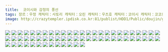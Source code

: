 ```yaml
---
title:  코이시와 감정의 풍선
tags: 장르：우정 캐릭터：사토리 캐릭터：오린 캐릭터：우츠호 캐릭터：코이시 캐릭터：코코로 ことイナリ、いってつ 동방_동인지／ㄴ이쪽_번역
image: http://crazytempler.ipdisk.co.kr:81/publist/HDD1/Public/doujin/ghap/5457/001.jpg
---
```

<img src="http://crazytempler.ipdisk.co.kr:81/publist/HDD1/Public/doujin/ghap/5457/001.jpg">
<img src="http://crazytempler.ipdisk.co.kr:81/publist/HDD1/Public/doujin/ghap/5457/002.jpg">
<img src="http://crazytempler.ipdisk.co.kr:81/publist/HDD1/Public/doujin/ghap/5457/003.jpg">
<img src="http://crazytempler.ipdisk.co.kr:81/publist/HDD1/Public/doujin/ghap/5457/004.jpg">
<img src="http://crazytempler.ipdisk.co.kr:81/publist/HDD1/Public/doujin/ghap/5457/005.jpg">
<img src="http://crazytempler.ipdisk.co.kr:81/publist/HDD1/Public/doujin/ghap/5457/006.jpg">
<img src="http://crazytempler.ipdisk.co.kr:81/publist/HDD1/Public/doujin/ghap/5457/007.jpg">
<img src="http://crazytempler.ipdisk.co.kr:81/publist/HDD1/Public/doujin/ghap/5457/008.jpg">
<img src="http://crazytempler.ipdisk.co.kr:81/publist/HDD1/Public/doujin/ghap/5457/009.jpg">
<img src="http://crazytempler.ipdisk.co.kr:81/publist/HDD1/Public/doujin/ghap/5457/010.jpg">
<img src="http://crazytempler.ipdisk.co.kr:81/publist/HDD1/Public/doujin/ghap/5457/011.jpg">
<img src="http://crazytempler.ipdisk.co.kr:81/publist/HDD1/Public/doujin/ghap/5457/012.jpg">
<img src="http://crazytempler.ipdisk.co.kr:81/publist/HDD1/Public/doujin/ghap/5457/013.jpg">
<img src="http://crazytempler.ipdisk.co.kr:81/publist/HDD1/Public/doujin/ghap/5457/014.jpg">
<img src="http://crazytempler.ipdisk.co.kr:81/publist/HDD1/Public/doujin/ghap/5457/015.jpg">
<img src="http://crazytempler.ipdisk.co.kr:81/publist/HDD1/Public/doujin/ghap/5457/016.jpg">
<img src="http://crazytempler.ipdisk.co.kr:81/publist/HDD1/Public/doujin/ghap/5457/017.jpg">
<img src="http://crazytempler.ipdisk.co.kr:81/publist/HDD1/Public/doujin/ghap/5457/018.jpg">
<img src="http://crazytempler.ipdisk.co.kr:81/publist/HDD1/Public/doujin/ghap/5457/019.jpg">
<img src="http://crazytempler.ipdisk.co.kr:81/publist/HDD1/Public/doujin/ghap/5457/020.jpg">
<img src="http://crazytempler.ipdisk.co.kr:81/publist/HDD1/Public/doujin/ghap/5457/021.jpg">
<img src="http://crazytempler.ipdisk.co.kr:81/publist/HDD1/Public/doujin/ghap/5457/022.jpg">
<img src="http://crazytempler.ipdisk.co.kr:81/publist/HDD1/Public/doujin/ghap/5457/023.jpg">
<img src="http://crazytempler.ipdisk.co.kr:81/publist/HDD1/Public/doujin/ghap/5457/024.jpg">
<img src="http://crazytempler.ipdisk.co.kr:81/publist/HDD1/Public/doujin/ghap/5457/025.jpg">
<img src="http://crazytempler.ipdisk.co.kr:81/publist/HDD1/Public/doujin/ghap/5457/026.jpg">
<img src="http://crazytempler.ipdisk.co.kr:81/publist/HDD1/Public/doujin/ghap/5457/027.jpg">
<img src="http://crazytempler.ipdisk.co.kr:81/publist/HDD1/Public/doujin/ghap/5457/028.jpg">
<img src="http://crazytempler.ipdisk.co.kr:81/publist/HDD1/Public/doujin/ghap/5457/029.jpg">
<img src="http://crazytempler.ipdisk.co.kr:81/publist/HDD1/Public/doujin/ghap/5457/030.jpg">
<img src="http://crazytempler.ipdisk.co.kr:81/publist/HDD1/Public/doujin/ghap/5457/031.jpg">
<img src="http://crazytempler.ipdisk.co.kr:81/publist/HDD1/Public/doujin/ghap/5457/032.jpg">
<img src="http://crazytempler.ipdisk.co.kr:81/publist/HDD1/Public/doujin/ghap/5457/033.jpg">
<img src="http://crazytempler.ipdisk.co.kr:81/publist/HDD1/Public/doujin/ghap/5457/034.jpg">
<img src="http://crazytempler.ipdisk.co.kr:81/publist/HDD1/Public/doujin/ghap/5457/035.jpg">
<img src="http://crazytempler.ipdisk.co.kr:81/publist/HDD1/Public/doujin/ghap/5457/036.jpg">
<img src="http://crazytempler.ipdisk.co.kr:81/publist/HDD1/Public/doujin/ghap/5457/037.jpg">
<img src="http://crazytempler.ipdisk.co.kr:81/publist/HDD1/Public/doujin/ghap/5457/038.jpg">
<img src="http://crazytempler.ipdisk.co.kr:81/publist/HDD1/Public/doujin/ghap/5457/039.jpg">
<img src="http://crazytempler.ipdisk.co.kr:81/publist/HDD1/Public/doujin/ghap/5457/040.jpg">
<img src="http://crazytempler.ipdisk.co.kr:81/publist/HDD1/Public/doujin/ghap/5457/041.jpg">
<img src="http://crazytempler.ipdisk.co.kr:81/publist/HDD1/Public/doujin/ghap/5457/042.jpg">
<img src="http://crazytempler.ipdisk.co.kr:81/publist/HDD1/Public/doujin/ghap/5457/043.jpg">
<img src="http://crazytempler.ipdisk.co.kr:81/publist/HDD1/Public/doujin/ghap/5457/044.jpg">
<img src="http://crazytempler.ipdisk.co.kr:81/publist/HDD1/Public/doujin/ghap/5457/045.jpg">
<img src="http://crazytempler.ipdisk.co.kr:81/publist/HDD1/Public/doujin/ghap/5457/046.jpg">
<img src="http://crazytempler.ipdisk.co.kr:81/publist/HDD1/Public/doujin/ghap/5457/047.jpg">
<img src="http://crazytempler.ipdisk.co.kr:81/publist/HDD1/Public/doujin/ghap/5457/048.jpg">
<img src="http://crazytempler.ipdisk.co.kr:81/publist/HDD1/Public/doujin/ghap/5457/049.jpg">
<img src="http://crazytempler.ipdisk.co.kr:81/publist/HDD1/Public/doujin/ghap/5457/050.jpg">
<img src="http://crazytempler.ipdisk.co.kr:81/publist/HDD1/Public/doujin/ghap/5457/051.jpg">
<img src="http://crazytempler.ipdisk.co.kr:81/publist/HDD1/Public/doujin/ghap/5457/052.jpg">
<img src="http://crazytempler.ipdisk.co.kr:81/publist/HDD1/Public/doujin/ghap/5457/053.jpg">
<img src="http://crazytempler.ipdisk.co.kr:81/publist/HDD1/Public/doujin/ghap/5457/054.jpg">
<img src="http://crazytempler.ipdisk.co.kr:81/publist/HDD1/Public/doujin/ghap/5457/055.jpg">
<img src="http://crazytempler.ipdisk.co.kr:81/publist/HDD1/Public/doujin/ghap/5457/056.jpg">
<img src="http://crazytempler.ipdisk.co.kr:81/publist/HDD1/Public/doujin/ghap/5457/057.jpg">
<img src="http://crazytempler.ipdisk.co.kr:81/publist/HDD1/Public/doujin/ghap/5457/058.jpg">
<img src="http://crazytempler.ipdisk.co.kr:81/publist/HDD1/Public/doujin/ghap/5457/059.jpg">
<img src="http://crazytempler.ipdisk.co.kr:81/publist/HDD1/Public/doujin/ghap/5457/060.jpg">
<img src="http://crazytempler.ipdisk.co.kr:81/publist/HDD1/Public/doujin/ghap/5457/061.jpg">
<img src="http://crazytempler.ipdisk.co.kr:81/publist/HDD1/Public/doujin/ghap/5457/062.jpg">
<img src="http://crazytempler.ipdisk.co.kr:81/publist/HDD1/Public/doujin/ghap/5457/063.jpg">
